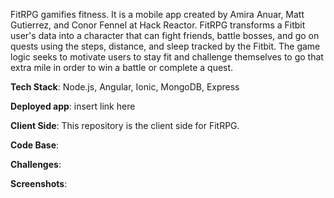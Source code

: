 FitRPG gamifies fitness. It is a mobile app created by Amira Anuar, Matt Gutierrez, and Conor Fennel at Hack Reactor. FitRPG transforms a Fitbit user's data into a character that can fight friends, battle bosses, and go on quests using the steps, distance, and sleep tracked by the Fitbit. The game logic seeks to motivate users to stay fit and challenge themselves to go that extra mile in order to win a battle or complete a quest.

<b>Tech Stack</b>: Node.js, Angular, Ionic, MongoDB, Express

<b>Deployed app</b>: insert link here

<b>Client Side</b>: This repository is the client side for FitRPG.

<b>Code Base</b>:

<b>Challenges</b>:

<b>Screenshots</b>:


